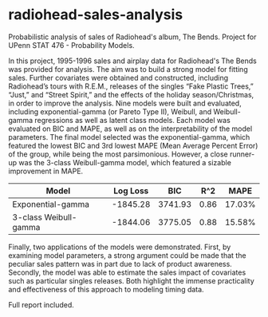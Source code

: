# radiohead-sales-analysis
Probabilistic analysis of sales of Radiohead's album, The Bends. Project for UPenn STAT 476 - Probability Models.

In this project, 1995-1996 sales and airplay data for Radiohead's The Bends was provided for analysis. The aim was to build a strong model for fitting sales. Further covariates were obtained and constructed, including Radiohead’s tours with R.E.M., releases of the singles “Fake Plastic Trees,” “Just,” and “Street Spirit,” and the effects of the holiday season/Christmas, in order to improve the analysis.
Nine models were built and evaluated, including exponential-gamma (or Pareto Type II), Weibull, and Weibull-gamma regressions as well as latent class models. Each model was evaluated on BIC and MAPE, as well as on the interpretability of the model parameters. The final model selected was the exponential-gamma, which featured the lowest BIC and 3rd lowest MAPE (Mean Average Percent Error) of the group, while being the most parsimonious. However, a close runner-up was the 3-class Weibull-gamma model, which featured a sizable improvement in MAPE.

| Model  | Log Loss | BIC | R^2 | MAPE |
| ------ | -------- | --- | --- | ---- |
| Exponential-gamma  | -1845.28  | 3741.93 | 0.86 | 17.03% |
| 3-class Weibull-gamma  | -1844.06 | 3775.05 | 0.88 | 15.58% |

Finally, two applications of the models were demonstrated. First, by examining model parameters, a strong argument could be made that the peculiar sales pattern was in part due to lack of product awareness. Secondly, the model was able to estimate the sales impact of covariates such as particular singles releases. Both highlight the immense practicality and effectiveness of this approach to modeling timing data.

Full report included.

